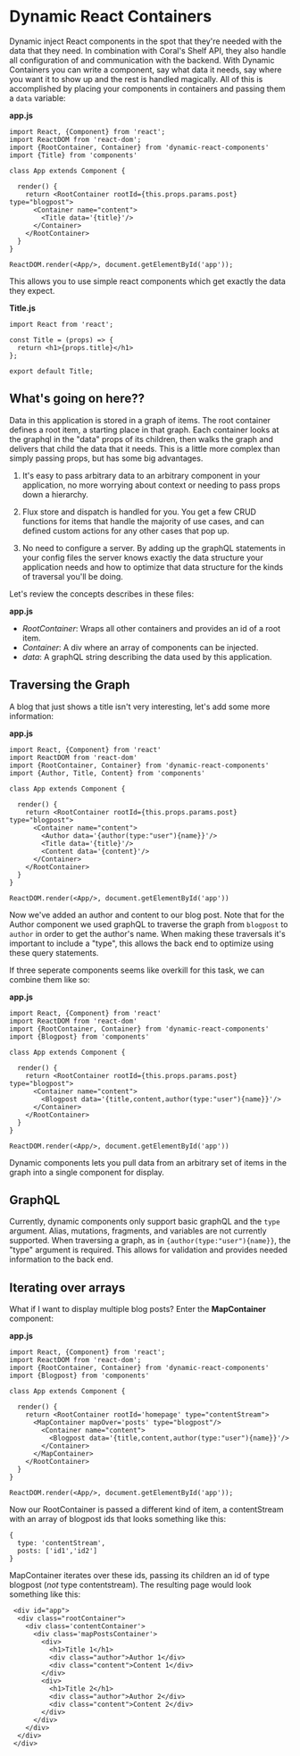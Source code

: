 # Dynamic React Containers

Dynamic inject React components in the spot that they're needed with the data that they need. In combination with Coral's Shelf API, they also handle all configuration of and communication with the backend. With Dynamic Containers you can write a component, say what data it needs, say where you want it to show up and the rest is handled magically. All of this is accomplished by placing your components in containers and passing them a `data` variable:

**app.js**
```
import React, {Component} from 'react';
import ReactDOM from 'react-dom';
import {RootContainer, Container} from 'dynamic-react-components'
import {Title} from 'components'

class App extends Component {
  
  render() {
    return <RootContainer rootId={this.props.params.post} type="blogpost">
      <Container name="content">
        <Title data='{title}'/>
      </Container>
    </RootContainer>
  }
}

ReactDOM.render(<App/>, document.getElementById('app'));
```

This allows you to use simple react components which get exactly the data they expect.

**Title.js**
```
import React from 'react';

const Title = (props) => {
  return <h1>{props.title}</h1>
};

export default Title;
```

## What's going on here??

Data in this application is stored in a graph of items. The root container defines a root item, a starting place in that graph. Each container looks at the graphql in the "data" props of its children, then walks the graph and delivers that child the data that it needs. This is a little more complex than simply passing props, but has some big advantages.

1) It's easy to pass arbitrary data to an arbitrary component in your application, no more worrying about context or needing to pass props down a hierarchy.

2) Flux store and dispatch is handled for you. You get a few CRUD functions for items that handle the majority of use cases, and can defined custom actions for any other cases that pop up.

3) No need to configure a server. By adding up the graphQL statements in your config files the server knows exactly the data structure your application needs and how to optimize that data structure for the kinds of traversal you'll be doing.

Let's review the concepts describes in these files:

**app.js**
- *RootContainer*: Wraps all other containers and provides an id of a root item.
- *Container*: A div where an array of components can be injected.
- *data*: A graphQL string describing the data used by this application.

## Traversing the Graph

A blog that just shows a title isn't very interesting, let's add some more information:

**app.js**
```
import React, {Component} from 'react'
import ReactDOM from 'react-dom'
import {RootContainer, Container} from 'dynamic-react-components'
import {Author, Title, Content} from 'components'

class App extends Component {
  
  render() {
    return <RootContainer rootId={this.props.params.post} type="blogpost">
      <Container name="content">
        <Author data='{author(type:"user"){name}}'/>
        <Title data='{title}'/>
        <Content data='{content}'/>
      </Container>
    </RootContainer>
  }
}

ReactDOM.render(<App/>, document.getElementById('app'))
```

Now we've added an author and content to our blog post. Note that for the Author component we used graphQL to traverse the graph from `blogpost` to `author` in order to get the author's name. When making these traversals it's important to include a "type", this allows the back end to optimize using these query statements.

If three seperate components seems like overkill for this task, we can combine them like so:

**app.js**
```
import React, {Component} from 'react'
import ReactDOM from 'react-dom'
import {RootContainer, Container} from 'dynamic-react-components'
import {Blogpost} from 'components'

class App extends Component {
  
  render() {
    return <RootContainer rootId={this.props.params.post} type="blogpost">
      <Container name="content">
        <Blogpost data='{title,content,author(type:"user"){name}}'/>
      </Container>
    </RootContainer>
  }
}

ReactDOM.render(<App/>, document.getElementById('app'))
```

Dynamic components lets you pull data from an arbitrary set of items in the graph into a single component for display.

## GraphQL

Currently, dynamic components only support basic graphQL and the `type` argument. Alias, mutations, fragments, and variables are not currently supported. When traversing a graph, as in `{author(type:"user"){name}}`, the "type" argument is required. This allows for validation and provides needed information to the back end.

## Iterating over arrays

What if I want to display multiple blog posts? Enter the **MapContainer** component:

**app.js**
```
import React, {Component} from 'react';
import ReactDOM from 'react-dom';
import {RootContainer, Container} from 'dynamic-react-components'
import {Blogpost} from 'components'

class App extends Component {
  
  render() {
    return <RootContainer rootId='homepage' type="contentStream">
      <MapContainer mapOver='posts' type="blogpost"/>
        <Container name="content">
          <Blogpost data='{title,content,author(type:"user"){name}}'/>
        </Container>
      </MapContainer>
    </RootContainer>
  }
}

ReactDOM.render(<App/>, document.getElementById('app'));
```

Now our RootContainer is passed a different kind of item, a contentStream with an array of blogpost ids that looks something like this:

```
{
  type: 'contentStream',
  posts: ['id1','id2']
}
```

 MapContainer iterates over these ids, passing its children an id of type blogpost (*not* type contentstream). The resulting page would look something like this:

```
 <div id="app">
  <div class="rootContainer">
    <div class='contentContainer'>
      <div class='mapPostsContainer'>
        <div>
          <h1>Title 1</h1>
          <div class="author">Author 1</div>
          <div class="content">Content 1</div>
        </div>
        <div>
          <h1>Title 2</h1>
          <div class="author">Author 2</div>
          <div class="content">Content 2</div>
        </div>
      </div>
    </div>
  </div>
 </div>
 ```

